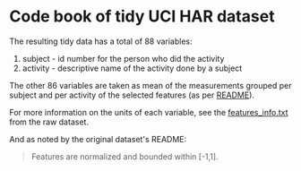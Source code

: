 # Code book of tidy UCI HAR dataset

The resulting tidy data has a total of 88 variables:

1. subject - id number for the person who did the activity
2. activity - descriptive name of the activity done by a subject

The other 86 variables are taken as mean of the measurements
grouped per subject and per activity of the selected features
(as per [README](https://www.google.com)).

For more information on the units of each variable, see the
[features_info.txt](https://www.google.com) from the raw dataset.

And as noted by the original dataset's README:

> Features are normalized and bounded within [-1,1].